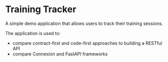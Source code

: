 # Training Tracker
A simple demo application that allows users to track their training sessions.

The application is used to:
* compare contract-first and code-first approaches to building a RESTful API
* compare Connexion and FastAPI frameworks
